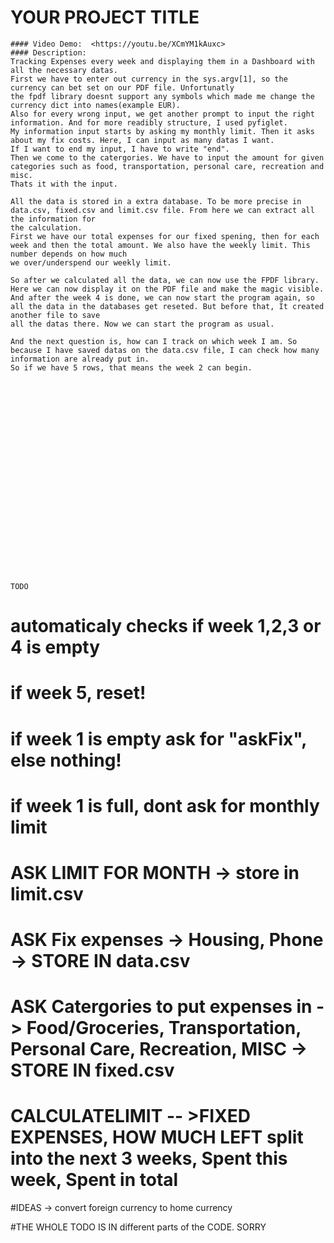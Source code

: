   # YOUR PROJECT TITLE
    #### Video Demo:  <https://youtu.be/XCmYM1kAuxc>
    #### Description:
    Tracking Expenses every week and displaying them in a Dashboard with all the necessary datas.
    First we have to enter out currency in the sys.argv[1], so the currency can bet set on our PDF file. Unfortunatly
    the fpdf library doesnt support any symbols which made me change the currency dict into names(example EUR).
    Also for every wrong input, we get another prompt to input the right information. And for more readibly structure, I used pyfiglet.
    My information input starts by asking my monthly limit. Then it asks about my fix costs. Here, I can input as many datas I want.
    If I want to end my input, I have to write "end".
    Then we come to the catergories. We have to input the amount for given categories such as food, transportation, personal care, recreation and misc.
    Thats it with the input.

    All the data is stored in a extra database. To be more precise in data.csv, fixed.csv and limit.csv file. From here we can extract all the information for
    the calculation.
    First we have our total expenses for our fixed spening, then for each week and then the total amount. We also have the weekly limit. This number depends on how much
    we over/underspend our weekly limit.

    So after we calculated all the data, we can now use the FPDF library. Here we can now display it on the PDF file and make the magic visible.
    And after the week 4 is done, we can now start the program again, so all the data in the databases get reseted. But before that, It created another file to save
    all the datas there. Now we can start the program as usual.

    And the next question is, how can I track on which week I am. So because I have saved datas on the data.csv file, I can check how many information are already put in.
    So if we have 5 rows, that means the week 2 can begin.
























    TODO



# automaticaly checks if week 1,2,3 or 4 is empty
# if week 5, reset!
# if week 1 is empty ask for "askFix", else nothing!
# if week 1 is full, dont ask for monthly limit


# ASK LIMIT FOR MONTH -> store in limit.csv
# ASK Fix expenses -> Housing, Phone -> STORE IN data.csv
# ASK Catergories to put expenses in -> Food/Groceries, Transportation, Personal Care, Recreation, MISC -> STORE IN fixed.csv
# CALCULATELIMIT -- >FIXED EXPENSES, HOW MUCH LEFT split into the next 3 weeks, Spent this week, Spent in total
#IDEAS -> convert foreign currency to home currency


#THE WHOLE TODO IS IN different parts of the CODE. SORRY
